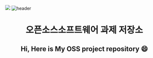 <a href="https://hits.seeyoufarm.com"><img src="https://hits.seeyoufarm.com/api/count/incr/badge.svg?url=https%3A%2F%2Fgithub.com%2Fgjbae1212%2Fhit-counter&count_bg=%23CA9EF3&title_bg=%23009EFF&icon=mixcloud.svg&icon_color=%23FFFFFF&title=viewer&edge_flat=true"/></a>
![header](https://capsule-render.vercel.app/api?type=venom&color=timeGradient&text=%20OSS%20&animation=twinkling&fontSize=35&fontColor=black&height=250)
<div align=center>

# 오픈소스소프트웨어 과제 저장소
## Hi, Here is My OSS project repository 😄

</div>

